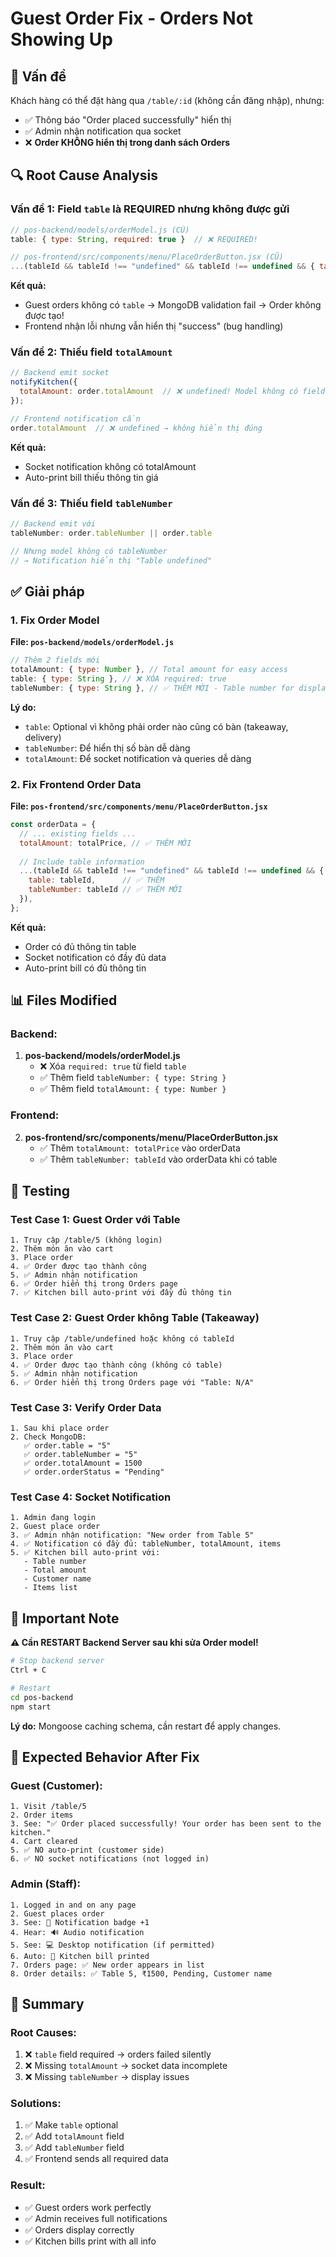 # Guest Order Fix - Orders Not Showing Up

## 🐛 Vấn đề

Khách hàng có thể đặt hàng qua `/table/:id` (không cần đăng nhập), nhưng:
- ✅ Thông báo "Order placed successfully" hiển thị
- ✅ Admin nhận notification qua socket
- ❌ **Order KHÔNG hiển thị trong danh sách Orders**

## 🔍 Root Cause Analysis

### Vấn đề 1: Field `table` là REQUIRED nhưng không được gửi
```javascript
// pos-backend/models/orderModel.js (CŨ)
table: { type: String, required: true }  // ❌ REQUIRED!

// pos-frontend/src/components/menu/PlaceOrderButton.jsx (CŨ)
...(tableId && tableId !== "undefined" && tableId !== undefined && { table: tableId })
```

**Kết quả:** 
- Guest orders không có `table` → MongoDB validation fail → Order không được tạo!
- Frontend nhận lỗi nhưng vẫn hiển thị "success" (bug handling)

### Vấn đề 2: Thiếu field `totalAmount`
```javascript
// Backend emit socket
notifyKitchen({
  totalAmount: order.totalAmount  // ❌ undefined! Model không có field này
});

// Frontend notification cần
order.totalAmount  // ❌ undefined → không hiển thị đúng
```

**Kết quả:**
- Socket notification không có totalAmount
- Auto-print bill thiếu thông tin giá

### Vấn đề 3: Thiếu field `tableNumber`
```javascript
// Backend emit với
tableNumber: order.tableNumber || order.table

// Nhưng model không có tableNumber
// → Notification hiển thị "Table undefined"
```

## ✅ Giải pháp

### 1. Fix Order Model

**File: `pos-backend/models/orderModel.js`**

```javascript
// Thêm 2 fields mới
totalAmount: { type: Number }, // Total amount for easy access
table: { type: String }, // ❌ XÓA required: true
tableNumber: { type: String }, // ✅ THÊM MỚI - Table number for display
```

**Lý do:**
- `table`: Optional vì không phải order nào cũng có bàn (takeaway, delivery)
- `tableNumber`: Để hiển thị số bàn dễ dàng
- `totalAmount`: Để socket notification và queries dễ dàng

### 2. Fix Frontend Order Data

**File: `pos-frontend/src/components/menu/PlaceOrderButton.jsx`**

```javascript
const orderData = {
  // ... existing fields ...
  totalAmount: totalPrice, // ✅ THÊM MỚI
  
  // Include table information
  ...(tableId && tableId !== "undefined" && tableId !== undefined && { 
    table: tableId,      // ✅ THÊM
    tableNumber: tableId // ✅ THÊM MỚI
  }),
};
```

**Kết quả:**
- Order có đủ thông tin table
- Socket notification có đầy đủ data
- Auto-print bill có đủ thông tin

## 📊 Files Modified

### Backend:
1. **pos-backend/models/orderModel.js**
   - ❌ Xóa `required: true` từ field `table`
   - ✅ Thêm field `tableNumber: { type: String }`
   - ✅ Thêm field `totalAmount: { type: Number }`

### Frontend:
2. **pos-frontend/src/components/menu/PlaceOrderButton.jsx**
   - ✅ Thêm `totalAmount: totalPrice` vào orderData
   - ✅ Thêm `tableNumber: tableId` vào orderData khi có table

## 🧪 Testing

### Test Case 1: Guest Order với Table
```
1. Truy cập /table/5 (không login)
2. Thêm món ăn vào cart
3. Place order
4. ✅ Order được tạo thành công
5. ✅ Admin nhận notification
6. ✅ Order hiển thị trong Orders page
7. ✅ Kitchen bill auto-print với đầy đủ thông tin
```

### Test Case 2: Guest Order không Table (Takeaway)
```
1. Truy cập /table/undefined hoặc không có tableId
2. Thêm món ăn vào cart
3. Place order
4. ✅ Order được tạo thành công (không có table)
5. ✅ Admin nhận notification
6. ✅ Order hiển thị trong Orders page với "Table: N/A"
```

### Test Case 3: Verify Order Data
```
1. Sau khi place order
2. Check MongoDB:
   ✅ order.table = "5"
   ✅ order.tableNumber = "5"
   ✅ order.totalAmount = 1500
   ✅ order.orderStatus = "Pending"
```

### Test Case 4: Socket Notification
```
1. Admin đang login
2. Guest place order
3. ✅ Admin nhận notification: "New order from Table 5"
4. ✅ Notification có đầy đủ: tableNumber, totalAmount, items
5. ✅ Kitchen bill auto-print với:
   - Table number
   - Total amount
   - Customer name
   - Items list
```

## 🚨 Important Note

**⚠️ Cần RESTART Backend Server sau khi sửa Order model!**

```bash
# Stop backend server
Ctrl + C

# Restart
cd pos-backend
npm start
```

**Lý do:** Mongoose caching schema, cần restart để apply changes.

## 🎯 Expected Behavior After Fix

### Guest (Customer):
```
1. Visit /table/5
2. Order items
3. See: "✅ Order placed successfully! Your order has been sent to the kitchen."
4. Cart cleared
5. ✅ NO auto-print (customer side)
6. ✅ NO socket notifications (not logged in)
```

### Admin (Staff):
```
1. Logged in and on any page
2. Guest places order
3. See: 🔔 Notification badge +1
4. Hear: 🔊 Audio notification
5. See: 💻 Desktop notification (if permitted)
6. Auto: 📄 Kitchen bill printed
7. Orders page: ✅ New order appears in list
8. Order details: ✅ Table 5, ₹1500, Pending, Customer name
```

## 📝 Summary

### Root Causes:
1. ❌ `table` field required → orders failed silently
2. ❌ Missing `totalAmount` → socket data incomplete
3. ❌ Missing `tableNumber` → display issues

### Solutions:
1. ✅ Make `table` optional
2. ✅ Add `totalAmount` field
3. ✅ Add `tableNumber` field
4. ✅ Frontend sends all required data

### Result:
- ✅ Guest orders work perfectly
- ✅ Admin receives full notifications
- ✅ Orders display correctly
- ✅ Kitchen bills print with all info

